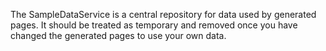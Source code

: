 The SampleDataService is a central repository for data used by generated pages.
It should be treated as temporary and removed once you have changed the generated pages to use your own data.

